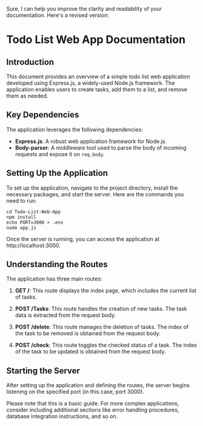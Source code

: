 Sure, I can help you improve the clarity and readability of your documentation. Here's a revised version:

# Todo List Web App Documentation

## Introduction
This document provides an overview of a simple todo list web application developed using Express.js, a widely-used Node.js framework. The application enables users to create tasks, add them to a list, and remove them as needed.

## Key Dependencies
The application leverages the following dependencies:
- **Express.js**: A robust web application framework for Node.js.
- **Body-parser**: A middleware tool used to parse the body of incoming requests and expose it on `req.body`.

## Setting Up the Application
To set up the application, navigate to the project directory, install the necessary packages, and start the server. Here are the commands you need to run:


```shell
cd Todo-List-Web-App
npm install
echo PORT=3000 > .env
node app.js
```
Once the server is running, you can access the application at http://localhost:3000.

## Understanding the Routes
The application has three main routes:

1. **GET /**: This route displays the index page, which includes the current list of tasks.

2. **POST /Tasks**: This route handles the creation of new tasks. The task data is extracted from the request body.

3. **POST /delete**: This route manages the deletion of tasks. The index of the task to be removed is obtained from the request body.

4. **POST /check**: This route toggles the checked status of a task. The index of the task to be updated is obtained from the request body.

## Starting the Server
After setting up the application and defining the routes, the server begins listening on the specified port (in this case, port 3000).

Please note that this is a basic guide. For more complex applications, consider including additional sections like error handling procedures, database integration instructions, and so on.
